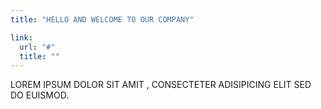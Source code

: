 ```yaml
---
title: "HELLO AND WELCOME TO OUR COMPANY"

link:
  url: "#"
  title: ""
---
```

LOREM IPSUM DOLOR SIT AMIT , CONSECTETER ADISIPICING ELIT SED DO EUISMOD.
